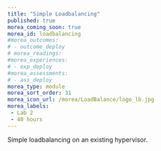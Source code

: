 ```yaml
---
title: "Simple Loadbalancing"
published: true
morea_coming_soon: true
morea_id: loadbalancing
#morea_outcomes:
# - outcome_deploy
# morea_readings:	
#morea_experiences:
# - exp_deploy
#morea_assessments:
# - ass_deploy
morea_type: module
morea_sort_order: 31
morea_icon_url: /morea/LoadBalance/logo_lb.jpg
morea_labels:
 - Lab 2
 - 40 hours 
---
```

Simple loadbalancing on an existing hypervisor.